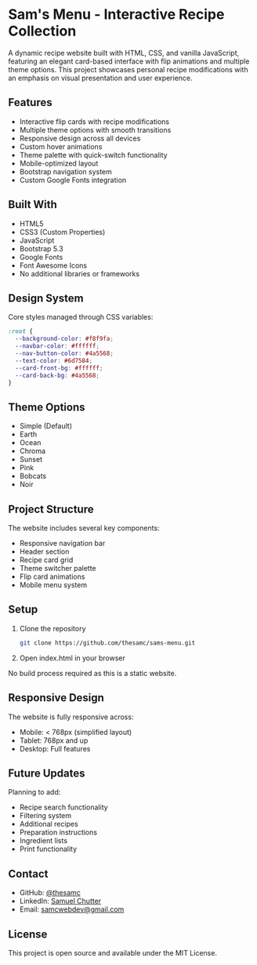 # Sam's Menu - Interactive Recipe Collection

A dynamic recipe website built with HTML, CSS, and vanilla JavaScript, featuring an elegant card-based interface with flip animations and multiple theme options. This project showcases personal recipe modifications with an emphasis on visual presentation and user experience.

## Features
- Interactive flip cards with recipe modifications
- Multiple theme options with smooth transitions
- Responsive design across all devices
- Custom hover animations
- Theme palette with quick-switch functionality
- Mobile-optimized layout
- Bootstrap navigation system
- Custom Google Fonts integration

## Built With
- HTML5
- CSS3 (Custom Properties)
- JavaScript
- Bootstrap 5.3
- Google Fonts
- Font Awesome Icons
- No additional libraries or frameworks

## Design System
Core styles managed through CSS variables:
```css
:root {
  --background-color: #f8f9fa;
  --navbar-color: #ffffff;
  --nav-button-color: #4a5568;
  --text-color: #6d7584;
  --card-front-bg: #ffffff;
  --card-back-bg: #4a5568;
}
```

## Theme Options
- Simple (Default)
- Earth
- Ocean
- Chroma
- Sunset
- Pink
- Bobcats
- Noir

## Project Structure
The website includes several key components:
- Responsive navigation bar
- Header section
- Recipe card grid
- Theme switcher palette
- Flip card animations
- Mobile menu system

## Setup
1. Clone the repository
   ```bash
   git clone https://github.com/thesamc/sams-menu.git
   ```
2. Open index.html in your browser

No build process required as this is a static website.

## Responsive Design
The website is fully responsive across:
- Mobile: < 768px (simplified layout)
- Tablet: 768px and up
- Desktop: Full features

## Future Updates
Planning to add:
- Recipe search functionality
- Filtering system
- Additional recipes
- Preparation instructions
- Ingredient lists
- Print functionality

## Contact
- GitHub: [@thesamc](https://github.com/thesamc)
- LinkedIn: [Samuel Chutter](https://www.linkedin.com/in/samuel-chutter/)
- Email: samcwebdev@gmail.com

## License
This project is open source and available under the MIT License.
